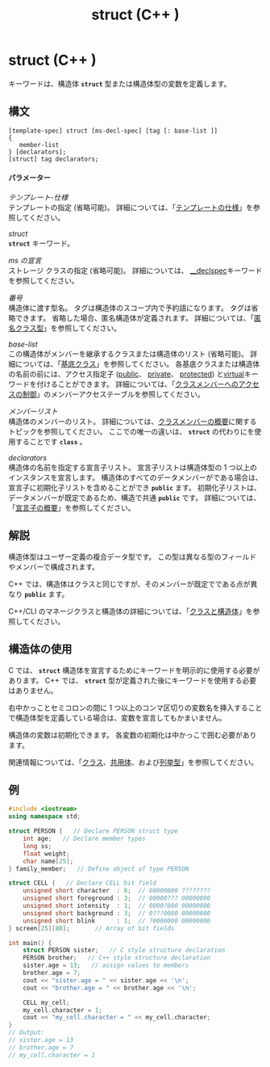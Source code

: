 ﻿---
title: struct (C++ )
ms.date: 11/04/2016
f1_keywords:
- struct_cpp
helpviewer_keywords:
- struct constructors
ms.assetid: 3c6ba273-e248-4ff1-8c69-d2abcf1263c6
ms.openlocfilehash: 5f247a99d3f04a15ebd54718a46dae8512a580d6
ms.sourcegitcommit: 1f009ab0f2cc4a177f2d1353d5a38f164612bdb1
ms.translationtype: MT
ms.contentlocale: ja-JP
ms.lasthandoff: 07/27/2020
ms.locfileid: "87231118"
---
# <a name="struct-c"></a>struct (C++ )

キーワードは、構造体 **`struct`** 型または構造体型の変数を定義します。

## <a name="syntax"></a>構文

```
[template-spec] struct [ms-decl-spec] [tag [: base-list ]]
{
   member-list
} [declarators];
[struct] tag declarators;
```

#### <a name="parameters"></a>パラメーター

*テンプレート-仕様*<br/>
テンプレートの指定 (省略可能)。 詳細については、「[テンプレートの仕様](templates-cpp.md)」を参照してください。

*struct*<br/>
**`struct`** キーワード。

*ms の宣言*<br/>
ストレージ クラスの指定 (省略可能)。 詳細については、 [__declspec](../cpp/declspec.md)キーワードを参照してください。

*番号*<br/>
構造体に渡す型名。 タグは構造体のスコープ内で予約語になります。 タグは省略できます。 省略した場合、匿名構造体が定義されます。 詳細については、「[匿名クラス型](../cpp/anonymous-class-types.md)」を参照してください。

*base-list*<br/>
この構造体がメンバーを継承するクラスまたは構造体のリスト (省略可能)。 詳細については、「[基底クラス](../cpp/base-classes.md)」を参照してください。 各基底クラスまたは構造体の名前の前には、アクセス指定子 ([public](../cpp/public-cpp.md)、 [private](../cpp/private-cpp.md)、 [protected](../cpp/protected-cpp.md)) と[virtual](../cpp/virtual-cpp.md)キーワードを付けることができます。 詳細については、「[クラスメンバーへのアクセスの制御](member-access-control-cpp.md)」のメンバーアクセステーブルを参照してください。

*メンバーリスト*<br/>
構造体のメンバーのリスト。 詳細については、[クラスメンバーの概要](../cpp/class-member-overview.md)に関するトピックを参照してください。 ここでの唯一の違いは、 **`struct`** の代わりにを使用することです **`class`** 。

*declarators*<br/>
構造体の名前を指定する宣言子リスト。 宣言子リストは構造体型の 1 つ以上のインスタンスを宣言します。 構造体のすべてのデータメンバーがである場合は、宣言子に初期化子リストを含めることができ **`public`** ます。 初期化子リストは、データメンバーが既定であるため、構造で共通 **`public`** です。  詳細については、「[宣言子の概要](../cpp/overview-of-declarators.md)」を参照してください。

## <a name="remarks"></a>解説

構造体型はユーザー定義の複合データ型です。 この型は異なる型のフィールドやメンバーで構成されます。

C++ では、構造体はクラスと同じですが、そのメンバーが既定でである点が異なり **`public`** ます。

C++/CLI のマネージクラスと構造体の詳細については、「[クラスと構造体](../extensions/classes-and-structs-cpp-component-extensions.md)」を参照してください。

## <a name="using-a-structure"></a>構造体の使用

C では、 **`struct`** 構造体を宣言するためにキーワードを明示的に使用する必要があります。 C++ では、 **`struct`** 型が定義された後にキーワードを使用する必要はありません。

右中かっことセミコロンの間に 1 つ以上のコンマ区切りの変数名を挿入することで構造体型を定義している場合は、変数を宣言してもかまいません。

構造体の変数は初期化できます。 各変数の初期化は中かっこで囲む必要があります。

関連情報については、「[クラス](../cpp/class-cpp.md)、[共用体](../cpp/unions.md)、および[列挙型](../cpp/enumerations-cpp.md)」を参照してください。

## <a name="example"></a>例

```cpp
#include <iostream>
using namespace std;

struct PERSON {   // Declare PERSON struct type
    int age;   // Declare member types
    long ss;
    float weight;
    char name[25];
} family_member;   // Define object of type PERSON

struct CELL {   // Declare CELL bit field
    unsigned short character  : 8;  // 00000000 ????????
    unsigned short foreground : 3;  // 00000??? 00000000
    unsigned short intensity  : 1;  // 0000?000 00000000
    unsigned short background : 3;  // 0???0000 00000000
    unsigned short blink      : 1;  // ?0000000 00000000
} screen[25][80];       // Array of bit fields

int main() {
    struct PERSON sister;   // C style structure declaration
    PERSON brother;   // C++ style structure declaration
    sister.age = 13;   // assign values to members
    brother.age = 7;
    cout << "sister.age = " << sister.age << '\n';
    cout << "brother.age = " << brother.age << '\n';

    CELL my_cell;
    my_cell.character = 1;
    cout << "my_cell.character = " << my_cell.character;
}
// Output:
// sister.age = 13
// brother.age = 7
// my_cell.character = 1
```
